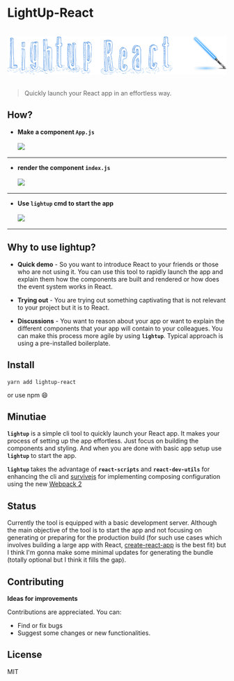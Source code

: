 # LightUp-React

&nbsp;&nbsp;&nbsp;&nbsp;&nbsp;&nbsp;&nbsp;&nbsp;&nbsp;&nbsp;&nbsp;&nbsp;&nbsp;&nbsp;&nbsp;&nbsp;&nbsp;&nbsp;&nbsp;&nbsp;&nbsp;&nbsp;&nbsp;&nbsp;&nbsp;&nbsp;&nbsp;&nbsp;&nbsp;![](./lightup-4.png)
<br/><br/>
> Quickly launch your React app in an effortless way.

## How?

- **Make a component `App.js`**
<br><br>
![](http://g.recordit.co/qNKMCllAjz.gif)
***
- **render the component `index.js`**
<br><br>
![](http://g.recordit.co/XfEcUzTP6b.gif)
***
- **Use `lightup` cmd to start the app**
<br><br>
![](http://g.recordit.co/ZinY1kQgpN.gif)
***

## Why to use lightup?

- **Quick demo** - So you want to introduce React to your friends or those who are not using it. You can use this tool to rapidly launch the app and explain them how the components are built and rendered or how does the event system works in React.

- **Trying out** - You are trying out something captivating that is not relevant to your project but it is to React. 
- **Discussions** - You want to reason about your app or want to explain the different components that your app will contain   to your colleagues. You can make this process more agile by using **`lightup`**. Typical approach is using a pre-installed boilerplate.

## Install

```
yarn add lightup-react 
```
or use npm 😄

## Minutiae

**`lightup`** is a simple cli tool to quickly launch your React app. It makes your process of setting up the app effortless. Just focus on building the components and styling. And when you are done with basic app setup use **`lightup`** to start the app. 

**`lightup`** takes the advantage of **`react-scripts`** and **`react-dev-utils`** for enhancing the cli and [survivejs](survivejs.com) for implementing composing configuration using the new  [Webpack 2](webpack.js.org)

## Status

Currently the tool is equipped with a basic  development server. Although the main objective of the tool is to start the app and not focusing on generating or preparing for the production build (for such use cases which involves building a large app with React, [create-react-app]() is the best fit) but I think I'm gonna make some minimal updates for generating the bundle (totally optional but I think it fills the gap).

## Contributing

**Ideas for improvements**

Contributions are appreciated. You can:

- Find or fix bugs
- Suggest some changes or new functionalities.


## License

MIT

